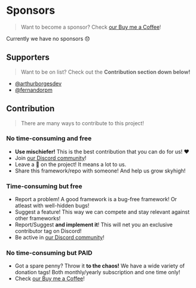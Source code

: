 # Sponsors
> Want to become a sponsor? Check [our Buy me a Coffee](https://www.buymeacoffee.com/mischiefer)!

Currently we have no sponsors :disappointed:

## Supporters
> Want to be on list? Check out the **Contribution section down below!**

- [@arthurborgesdev](https://github.com/arthurborgesdev)
- [@fernandorpm](https://github.com/fernandorpm)

## Contribution
> There are many ways to contribute to this project!

### No time-consuming and free
- **Use mischiefer!** This is the best contribution that you can do for us! :heart:
- Join [our Discord community](https://discord.gg/axujHduV)!
- Leave a :star2: on the project! It means a lot to us.
- Share this framework/repo with someone! And help us grow skyhigh!

### Time-consuming but free
- Report a problem! A good framework is a bug-free framework! Or atleast with well-hidden bugs!
- Suggest a feature! This way we can compete and stay relevant against other frameworks!
- Report/Suggest **and implement it**! This will net you an exclusive contributor tag on Discord!
- Be active in [our Discord community](https://discord.gg/axujHduV)!

### No time-consuming but PAID
- Got a spare penny? Throw it **to the chaos!** We have a wide variety of donation tags! Both monthly/yearly subscription and one time only!
- Check [our Buy me a Coffee](https://www.buymeacoffee.com/mischiefer)!